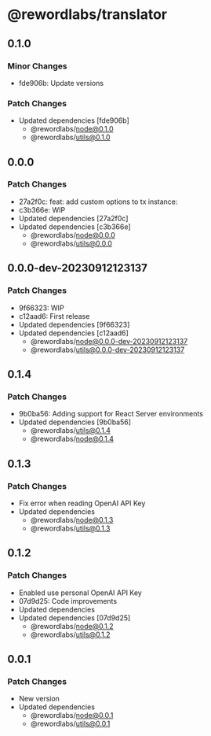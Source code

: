 # @rewordlabs/translator

## 0.1.0

### Minor Changes

- fde906b: Update versions

### Patch Changes

- Updated dependencies [fde906b]
  - @rewordlabs/node@0.1.0
  - @rewordlabs/utils@0.1.0

## 0.0.0

### Patch Changes

- 27a2f0c: feat: add custom options to tx instance:
- c3b366e: WIP
- Updated dependencies [27a2f0c]
- Updated dependencies [c3b366e]
  - @rewordlabs/node@0.0.0
  - @rewordlabs/utils@0.0.0

## 0.0.0-dev-20230912123137

### Patch Changes

- 9f66323: WIP
- c12aad6: First release
- Updated dependencies [9f66323]
- Updated dependencies [c12aad6]
  - @rewordlabs/node@0.0.0-dev-20230912123137
  - @rewordlabs/utils@0.0.0-dev-20230912123137

## 0.1.4

### Patch Changes

- 9b0ba56: Adding support for React Server environments
- Updated dependencies [9b0ba56]
  - @rewordlabs/utils@0.1.4
  - @rewordlabs/node@0.1.4

## 0.1.3

### Patch Changes

- Fix error when reading OpenAI API Key
- Updated dependencies
  - @rewordlabs/node@0.1.3
  - @rewordlabs/utils@0.1.3

## 0.1.2

### Patch Changes

- Enabled use personal OpenAI API Key
- 07d9d25: Code improvements
- Updated dependencies
- Updated dependencies [07d9d25]
  - @rewordlabs/node@0.1.2
  - @rewordlabs/utils@0.1.2

## 0.0.1

### Patch Changes

- New version
- Updated dependencies
  - @rewordlabs/node@0.0.1
  - @rewordlabs/utils@0.0.1
